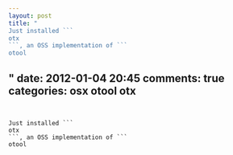```yaml
---
layout: post
title: "
Just installed ```
otx
```, an OSS implementation of ```
otool
```
"
date: 2012-01-04 20:45
comments: true
categories: osx otool otx
---
```


Just installed ```
otx
```, an OSS implementation of ```
otool
```

